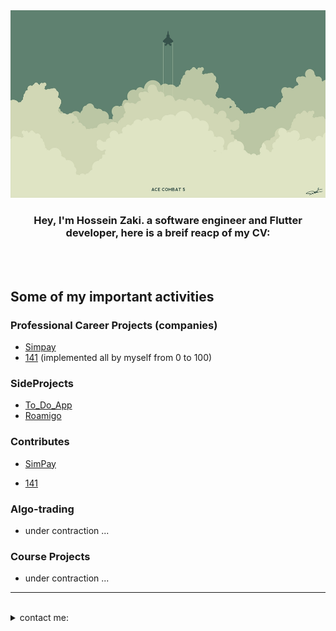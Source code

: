 <img width="2700" height="300" src="./images/90066.jpg">
<h3 align="center">
Hey, I'm Hossein Zaki. a software engineer and Flutter developer, here is a breif reacp of my CV:
</h3>

<br></br>


## Some of my important activities

### Professional Career Projects (companies)
- [Simpay](https://github.com/spidercod/SimPay.git)
- [141](https://play.google.com/store/apps/details?id=ir.iran141.samix.android&pcampaignid=web_share) (implemented all by myself from 0 to 100)


### SideProjects
- [To_Do_App](https://github.com/spidercod/To_Do_app.git)
- [Roamigo](https://github.com/spidercod/Roamigo.git)


### Contributes
- [SimPay](https://github.com/spidercod/SimPay.git)

- [141](https://play.google.com/store/apps/details?id=ir.iran141.samix.android&pcampaignid=web_share)
  
### Algo-trading
- under contraction ...


### Course Projects
- under contraction ...
---
<br>
<details>
<summary>
   contact me:
</summary>
   
   - h.zaki1020@gmail.com
   - [LinkedIn](https://www.linkedin.com/in/hossein-z-3a0552234?utm_source=share&utm_campaign=share_via&utm_content=profile&utm_medium=android_app)

</details>
<br>
